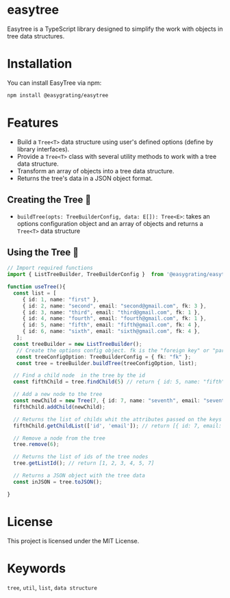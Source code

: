 # easytree

Easytree is a TypeScript library designed to simplify the work with objects in tree data structures.

# Installation

You can install EasyTree via npm:

```bash
npm install @easygrating/easytree
```

# Features

- Build a `Tree<T>` data structure using user's defined options (define by library interfaces).
- Provide a `Tree<T>` class with several utility methods to work with a tree data structure.
- Transform an array of objects into a tree data structure.
- Returns the tree's data in a JSON object format.

## Creating the Tree 🌳

- `buildTree(opts: TreeBuilderConfig, data: E[]): Tree<E>`: takes an options configuration object and an array of objects and returns a `Tree<T>` data structure

## Using the Tree 🌳

```typescript
// Import required functions
import { ListTreeBuilder, TreeBuilderConfig }  from '@easygrating/easytree';

function useTree(){
  const list = [
     { id: 1, name: "first" },
     { id: 2, name: "second", email: "second@gmail.com", fk: 3 },
     { id: 3, name: "third", email: "third@gmail.com", fk: 1 },
     { id: 4, name: "fourth", email: "fourth@gmail.com", fk: 1 },
     { id: 5, name: "fifth", email: "fifth@gmail.com", fk: 4 },
     { id: 6, name: "sixth", email: "sixth@gmail.com", fk: 4 },
   ];
  const treeBuilder = new ListTreeBuilder();
   // Create the options config object. fk is the "foreign key" or "parent key" of that object.
   const treeConfigOption: TreeBuilderConfig = { fk: "fk" };
   const tree = treeBuilder.buildTree(treeConfigOption, list);

  // Find a child node  in the tree by the id
  const fifthChild = tree.findChild(5) // return { id: 5, name: "fifth", fk: 4 }

  // Add a new node to the tree
  const newChild = new Tree(7, { id: 7, name: "seventh", email: "seventh@gmail.com" }, []);
  fifthChild.addChild(newChild);

  // Returns the list of childs whit the attributes passed on the keys params
  fifthChild.getChildList(['id', 'email']); // return [{ id: 7, email: "seventh@gmail.com" }]

  // Remove a node from the tree
  tree.remove(6);

  // Returns the list of ids of the tree nodes
  tree.getListId(); // return [1, 2, 3, 4, 5, 7]

  // Returns a JSON object with the tree data
  const inJSON = tree.toJSON();

}
```

# License
This project is licensed under the MIT License.

# Keywords
`tree`, `util`, `list`, `data structure`
